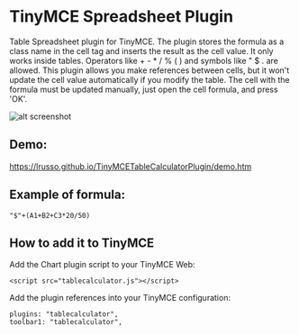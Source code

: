 # TinyMCE Spreadsheet Plugin

Table Spreadsheet plugin for TinyMCE. The plugin stores the formula as a class name in the cell tag and inserts the result as the cell value. It only works inside tables. Operators like + - * / % ( ) and symbols like " $ . are allowed. This plugin allows you make references between cells, but it won't update the cell value automatically if you modify the table. The cell with the formula must be updated manually, just open the cell formula, and press 'OK'.

![alt screenshot](https://raw.githubusercontent.com/lrusso/TinyMCETableCalculatorPlugin/master/tablecalculator.png)

## Demo:

https://lrusso.github.io/TinyMCETableCalculatorPlugin/demo.htm

## Example of formula:

```
"$"+(A1+B2+C3*20/50)
```

## How to add it to TinyMCE

Add the Chart plugin script to your TinyMCE Web:
```
<script src="tablecalculator.js"></script> 
```

Add the plugin references into your TinyMCE configuration:
```
plugins: "tablecalculator",
toolbar1: "tablecalculator",
```
